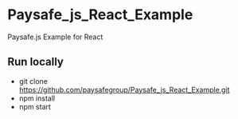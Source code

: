# Paysafe_js_React_Example
Paysafe.js Example for React

## Run locally
- git clone https://github.com/paysafegroup/Paysafe_js_React_Example.git
- npm install
- npm start